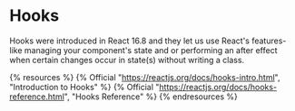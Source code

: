 # Hooks

Hooks were introduced in React 16.8 and they let us use React's features-like managing your component's state and or performing an after effect when certain changes occur in state(s) without writing a class.
 

{% resources %}
  {% Official "https://reactjs.org/docs/hooks-intro.html", "Introduction to Hooks" %}
  {% Official "https://reactjs.org/docs/hooks-reference.html", "Hooks Reference" %}
{% endresources %}
